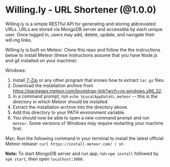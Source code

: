 # Willing.ly - URL Shortener (@1.0.0)
Willing.ly is a simple RESTful API for generating and storing abbreviated URLs. URLs are stored via MongoDB server and accessible by each unique user. Once logged in, users may add, delete, update, and navigate their will.ing links.

Willing.ly is built on Meteor. Clone this repo and follow the the instructions below to install Meteor (these instructions assume that you have Node.js and git installed on your machine):

Windows:
1. Install [7-Zip](http://www.7-zip.org/) or any other program that knows how to extract `tar.gz` files.
2. Download the installation archive from https://packages.meteor.com/bootstrap-link?arch=os.windows.x86_32.
3. In a command prompt, run `echo %LocalAppData%\.meteor` -- this is the directory in which Meteor should be installed.
4. Extract the installation archive into the directory above.
5. Add this directory to your PATH environment variable.
6. You should now be able to open a new command prompt and run `meteor`. Some versions of Windows may require restarting your machine first.

Mac:
Run the following command in your terminal to install the latest official Meteor release:
`curl https://install.meteor.com/ | sh`

**Note:** To start MongoDB server and run app, run `npm install` followed by `npm start`, then open `localhost:3000`.
